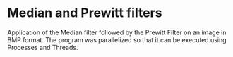 # Median and Prewitt filters

Application of the Median filter followed by the Prewitt Filter on an image in BMP format. The program was parallelized so that it can be executed using Processes and Threads.
